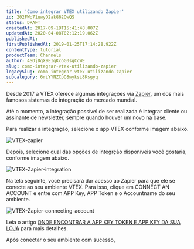 ```yaml
---
title: 'Como integrar VTEX utilizando Zapier'
id: 202FWo71uwyO2akG62OwQS
status: DRAFT
createdAt: 2017-09-19T15:41:48.007Z
updatedAt: 2020-04-08T02:12:19.062Z
publishedAt: 
firstPublishedAt: 2019-01-25T17:14:28.922Z
contentType: tutorial
productTeam: Channels
author: 4SOjDgX9EIgKcoG0sgCcWE
slug: como-integrar-vtex-utilizando-zapier
legacySlug: como-integrar-vtex-utilizando-zapier
subcategory: 6riYYNZCpO8wyksi8Ksgyq
---
```


Desde 2017 a VTEX oferece algumas integrações via [Zapier](https://zapier.com/), um dos mais famosos sistemas de integração do mercado mundial.

Até o momento, a integração possível de ser realizada é integrar cliente ou assinante de newsletter, sempre quando houver um novo na base.

Para realizar a integração, selecione o app VTEX conforme imagem abaixo.

![VTEX-zapier](//images.contentful.com/alneenqid6w5/51ebExxYL62U60EUsSIGGU/bceb8b8ef1dbe35a31e7d9d2dc9a0ade/Screen_Shot_2017-09-19_at_12.50.00_PM.png)

Depois, selecione qual das opções de integrção disponíveis você gostaria, conforme imagem abaixo.

![VTEX-Zapier-integration](//images.contentful.com/alneenqid6w5/47a6W7SdmgEA2YYCACiIoE/e9d75043a99783af1afae5c2662ef209/Screen_Shot_2017-09-19_at_12.51.28_PM.png)

Na tela seguinte, você precisará dar acesso ao Zapier para que ele se conecte ao seu ambiente VTEX. Para isso, clique em CONNECT AN ACCOUNT e entre com APP Key, APP Token e o Accountname do seu ambiente.

![VTEX-Zapier-connecting-account](//images.contentful.com/alneenqid6w5/5bsgVVWF5mosKCosC424c0/7b0ad9c5141ca6a05818ea46c021b5f8/Screen_Shot_2017-09-19_at_12.52.46_PM.png)

Leia o artigo [ONDE ENCONTRAR A APP KEY TOKEN E APP KEY DA SUA LOJA](http://help.vtex.com/pt/tutorial/onde-encontrar-appkey-e-o-apptoken-de-sua-loja) para mais detalhes.

Após conectar o seu ambiente com sucesso, 
